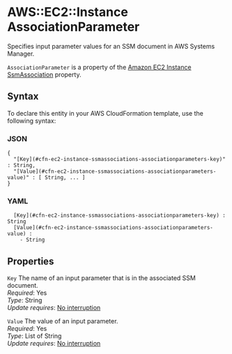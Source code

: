 # AWS::EC2::Instance AssociationParameter<a name="aws-properties-ec2-instance-ssmassociations-associationparameters"></a>

Specifies input parameter values for an SSM document in AWS Systems Manager\.

 `AssociationParameter` is a property of the [ Amazon EC2 Instance SsmAssociation](https://docs.aws.amazon.com/AWSCloudFormation/latest/UserGuide/aws-properties-ec2-instance-ssmassociations.html) property\.

## Syntax<a name="aws-properties-ec2-instance-ssmassociations-associationparameters-syntax"></a>

To declare this entity in your AWS CloudFormation template, use the following syntax:

### JSON<a name="aws-properties-ec2-instance-ssmassociations-associationparameters-syntax.json"></a>

```
{
  "[Key](#cfn-ec2-instance-ssmassociations-associationparameters-key)" : String,
  "[Value](#cfn-ec2-instance-ssmassociations-associationparameters-value)" : [ String, ... ]
}
```

### YAML<a name="aws-properties-ec2-instance-ssmassociations-associationparameters-syntax.yaml"></a>

```
﻿  [Key](#cfn-ec2-instance-ssmassociations-associationparameters-key) : String
﻿  [Value](#cfn-ec2-instance-ssmassociations-associationparameters-value) : 
    - String
```

## Properties<a name="aws-properties-ec2-instance-ssmassociations-associationparameters-properties"></a>

`Key`  <a name="cfn-ec2-instance-ssmassociations-associationparameters-key"></a>
The name of an input parameter that is in the associated SSM document\.  
*Required*: Yes  
*Type*: String  
*Update requires*: [No interruption](https://docs.aws.amazon.com/AWSCloudFormation/latest/UserGuide/using-cfn-updating-stacks-update-behaviors.html#update-no-interrupt)

`Value`  <a name="cfn-ec2-instance-ssmassociations-associationparameters-value"></a>
The value of an input parameter\.  
*Required*: Yes  
*Type*: List of String  
*Update requires*: [No interruption](https://docs.aws.amazon.com/AWSCloudFormation/latest/UserGuide/using-cfn-updating-stacks-update-behaviors.html#update-no-interrupt)
